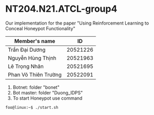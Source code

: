 # NT204.N21.ATCL-group4

Our implementation for the paper "Using Reinforcement Learning to Conceal Honeypot Functionality"

| Member's name        | ID       |
| -------------------- | -------- |
| Trần Đại Dương       | 20521226 |
| Nguyễn Hùng Thịnh    | 20521963 |
| Lê Trọng Nhân        | 20521695 |
| Phan Võ Thiên Trường | 20522091 |

1. Botnet: folder "bonet"
2. Bot master: folder "Duong_IDPS"
3. To start Honeypot use command
```console
foo@linux:~$ ./start.sh
```
